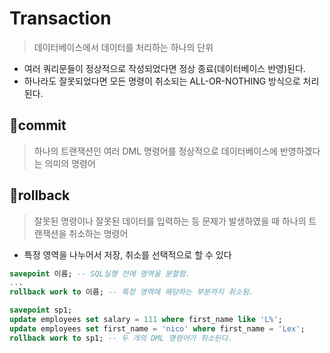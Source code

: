 # Transaction
> 데이터베이스에서 데이터를 처리하는 하나의 단위
- 여러 쿼리문들이 정상적으로 작성되었다면 정상 종료(데이터베이스 반영)된다.
- 하나라도 잘못되었다면 모든 명령이 취소되는 ALL-OR-NOTHING 방식으로 처리된다.

## 🛫commit
>  하나의 트랜잭션인 여러 DML 명령어를 정상적으로 데이터베이스에 반영하겠다는 의미의 명령어


## 🛬rollback
>  잘못된 명령이나 잘못된 데이터를 입력하는 등 문제가 발생하였을 때 하나의 트랜잭션을 취소하는 명령어
- 특정 영역을 나누어서 저장, 취소를 선택적으로 할 수 있다
```sql
savepoint 이름; -- SQL실행 전에 영역을 분할함.
...
rollback work to 이름; -- 특정 영역에 해당하는 부분까지 취소됨.
```
```sql
savepoint sp1;
update employees set salary = 111 where first_name like 'L%';
update employees set first_name = 'nico' where first_name = 'Lex';
rollback work to sp1; -- 두 개의 DML 명령어가 취소된다.
```